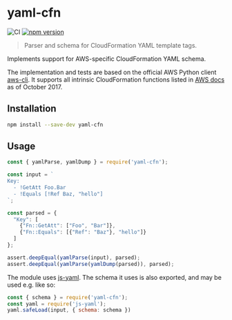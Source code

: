 # yaml-cfn

![CI](https://github.com/gristlabs/yaml-cfn/workflows/CI/badge.svg)
[![npm version](https://badge.fury.io/js/yaml-cfn.svg)](https://badge.fury.io/js/yaml-cfn)

> Parser and schema for CloudFormation YAML template tags.

Implements support for AWS-specific CloudFormation YAML schema.

The implementation and tests are based on the official AWS Python client
[aws-cli](https://github.com/aws/aws-cli). It supports all intrinsic CloudFormation functions listed in
[AWS docs](http://docs.aws.amazon.com/AWSCloudFormation/latest/UserGuide/intrinsic-function-reference.html)
as of October 2017.

## Installation

```bash
npm install --save-dev yaml-cfn
```

## Usage

```js
const { yamlParse, yamlDump } = require('yaml-cfn');

const input = `
Key:
  - !GetAtt Foo.Bar
  - !Equals [!Ref Baz, "hello"]
`;

const parsed = {
  "Key": [
    {"Fn::GetAtt": ["Foo", "Bar"]},
    {"Fn::Equals": [{"Ref": "Baz"}, "hello"]}
  ]
};

assert.deepEqual(yamlParse(input), parsed);
assert.deepEqual(yamlParse(yamlDump(parsed)), parsed);
```

The module uses [js-yaml](https://github.com/nodeca/js-yaml). The schema it uses is also exported,
and may be used e.g. like so:
```js
const { schema } = require('yaml-cfn');
const yaml = require('js-yaml');
yaml.safeLoad(input, { schema: schema })
```

